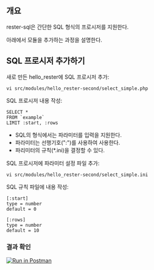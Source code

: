 ## 개요

rester-sql은 간단한 SQL 형식의 프로시저를 지원한다.

아래에서 모듈을 추가하는 과정을 설명한다.

## SQL 프로시저 추가하기
새로 만든 hello_rester에 SQL 프로시저 추가:
```
vi src/modules/hello_rester-second/select_simple.php
```

SQL 프로시저 내용 작성:
```
SELECT *
FROM `example`
LIMIT :start, :rows
```
- SQL의 형식에서는 파라미터를 입력을 지원한다.
- 파라미터는 선행기호(":")를 사용하여 사용한다.
- 파리미터의 규칙(*.ini)을 결정할 수 있다.

SQL 프로시저에 파라미터 설정 파일 추가:
```
vi src/modules/hello_rester-second/select_simple.ini
```

SQL 규칙 파일에 내용 작성:
```
[:start]
type = number
default = 0

[:rows]
type = number
default = 10
```

### 결과 확인
[![Run in Postman](https://run.pstmn.io/button.svg)](https://app.getpostman.com/run-collection/b48da2f9eeab03ae91de)
